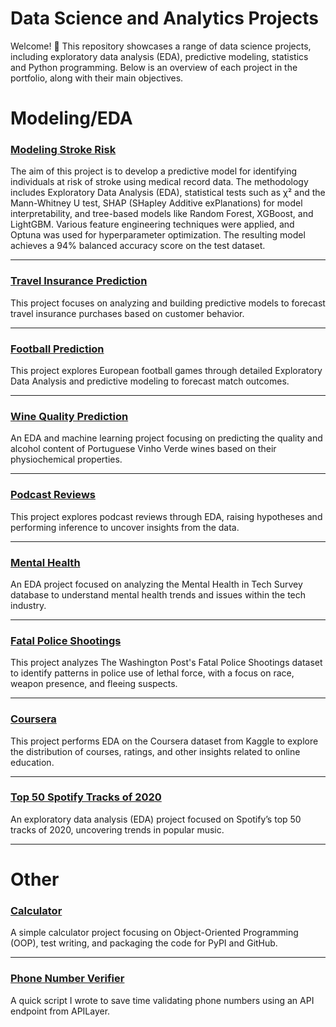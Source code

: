 # Data Science and Analytics Projects

Welcome! 👋 This repository showcases a range of data science projects, including exploratory data analysis (EDA), predictive modeling, statistics and Python programming. Below is an overview of each project in the portfolio, along with their main objectives.

# Modeling/EDA
### [Modeling Stroke Risk](https://github.com/Jpooouks/Stroke-Risk)

The aim of this project is to develop a predictive model for identifying individuals at risk of stroke using medical record data. The methodology includes Exploratory Data Analysis (EDA), statistical tests such as χ² and the Mann-Whitney U test, SHAP (SHapley Additive exPlanations) for model interpretability, and tree-based models like Random Forest, XGBoost, and LightGBM. Various feature engineering techniques were applied, and Optuna was used for hyperparameter optimization. The resulting model achieves a 94% balanced accuracy score on the test dataset.

---

### [Travel Insurance Prediction](https://github.com/Jpooouks/Travel-Insurance-Prediction)  
This project focuses on analyzing and building predictive models to forecast travel insurance purchases based on customer behavior.

---

### [Football Prediction](https://github.com/Jpooouks/football_prediction)  
This project explores European football games through detailed Exploratory Data Analysis and predictive modeling to forecast match outcomes.

---

### [Wine Quality Prediction](https://github.com/Jpooouks/wine_quality_prediction)  
An EDA and machine learning project focusing on predicting the quality and alcohol content of Portuguese Vinho Verde wines based on their physiochemical properties.

---

### [Podcast Reviews](https://github.com/Jpooouks/podcast_reviews)  
This project explores podcast reviews through EDA, raising hypotheses and performing inference to uncover insights from the data.

---

### [Mental Health](https://github.com/Jpooouks/mental-health-eda)  
An EDA project focused on analyzing the Mental Health in Tech Survey database to understand mental health trends and issues within the tech industry.

---

### [Fatal Police Shootings](https://github.com/Jpooouks/fatal-police-shooting-eda)  
This project analyzes The Washington Post's Fatal Police Shootings dataset to identify patterns in police use of lethal force, with a focus on race, weapon presence, and fleeing suspects.

---

### [Coursera](https://github.com/Jpooouks/coursera-eda)  
This project performs EDA on the Coursera dataset from Kaggle to explore the distribution of courses, ratings, and other insights related to online education.

---

### [Top 50 Spotify Tracks of 2020](https://github.com/Jpooouks/top-50-spotify-eda)  
An exploratory data analysis (EDA) project focused on Spotify’s top 50 tracks of 2020, uncovering trends in popular music.

---
# Other

### [Calculator](https://github.com/Jpooouks/calculator)  
A simple calculator project focusing on Object-Oriented Programming (OOP), test writing, and packaging the code for PyPI and GitHub.

---

### [Phone Number Verifier](https://github.com/Jpooouks/Phone-Verifier)
A quick script I wrote to save time validating phone numbers using an API endpoint from APILayer.

